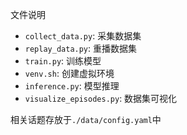 文件说明
- `collect_data.py`: 采集数据集  
- `replay_data.py`: 重播数据集
- `train.py`: 训练模型
- `venv.sh`: 创建虚拟环境
- `inference.py`: 模型推理
- `visualize_episodes.py`: 数据集可视化

相关话题存放于`./data/config.yaml`中
